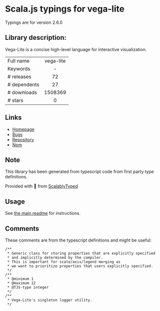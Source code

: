 
# Scala.js typings for vega-lite

Typings are for version 2.6.0

## Library description:
Vega-Lite is a concise high-level language for interactive visualization.

|                    |                 |
| ------------------ | :-------------: |
| Full name          | vega-lite |
| Keywords           | - |
| # releases         | 72 |
| # dependents       | 27 |
| # downloads        | 1508369 |
| # stars            | 0 |

## Links
- [Homepage](https://vega.github.io/vega-lite/)
- [Bugs](https://github.com/vega/vega-lite/issues)
- [Repository](https://github.com/vega/vega-lite)
- [Npm](https://www.npmjs.com/package/vega-lite)
    


## Note
This library has been generated from typescript code from first party type definitions.

Provided with :purple_heart: from [ScalablyTyped](https://github.com/oyvindberg/ScalablyTyped)

## Usage
See [the main readme](../../readme.md) for instructions.

## Comments

These comments are from the typescript definitions and might be useful:
```
/**
 * Generic class for storing properties that are explicitly specified
 * and implicitly determined by the compiler.
 * This is important for scale/axis/legend merging as
 * we want to prioritize properties that users explicitly specified.
 */
/**
 * @minimum 1
 * @maximum 12
 * @TJS-type integer
 */
/**
 * Vega-Lite's singleton logger utility.
 */

```

